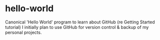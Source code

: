 # hello-world
Canonical 'Hello World' program to learn about GitHub (re Getting Started tutorial)
I initially plan to use GitHub for version control & backup of my personal projects.

